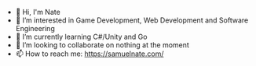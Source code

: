 - 👋 Hi, I'm Nate
- 👀 I’m interested in Game Development, Web Development and Software Engineering
- 🌱 I’m currently learning C#/Unity and Go
- 💞️ I’m looking to collaborate on nothing at the moment
- 📫 How to reach me: https://samuelnate.com/

<!---
ohhnate/ohhnate is a ✨ special ✨ repository because its `README.md` (this file) appears on your GitHub profile.
You can click the Preview link to take a look at your changes.
--->
